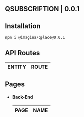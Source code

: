 ## QSUBSCRIPTION  | 0.0.1

## Installation

`` npm i @imagina/qplace@0.0.1 ``

## API Routes

| ENTITY  | ROUTE |
| ------------- | ------------- |

## Pages

- #### Back-End

  | PAGE | NAME |
  | ------------- | ------------- |
